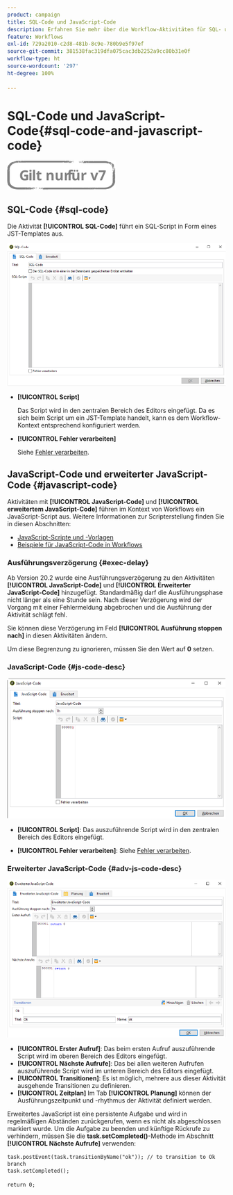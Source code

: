 ```yaml
---
product: campaign
title: SQL-Code und JavaScript-Code
description: Erfahren Sie mehr über die Workflow-Aktivitäten für SQL- und JavaScript-Codes.
feature: Workflows
exl-id: 729a2010-c2d8-481b-8c9e-780b9e5f97ef
source-git-commit: 381538fac319dfa075cac3db2252a9cc80b31e0f
workflow-type: ht
source-wordcount: '297'
ht-degree: 100%

---
```


# SQL-Code und JavaScript-Code{#sql-code-and-javascript-code}

![](../../assets/v7-only.svg)

## SQL-Code {#sql-code}

Die Aktivität **[!UICONTROL SQL-Code]** führt ein SQL-Script in Form eines JST-Templates aus.

![](assets/sql_code.png)

* **[!UICONTROL Script]**

   Das Script wird in den zentralen Bereich des Editors eingefügt. Da es sich beim Script um ein JST-Template handelt, kann es dem Workflow-Kontext entsprechend konfiguriert werden.

* **[!UICONTROL Fehler verarbeiten]**

   Siehe [Fehler verarbeiten](monitoring-workflow-execution.md#processing-errors).

## JavaScript-Code und erweiterter JavaScript-Code {#javascript-code}

Aktivitäten mit **[!UICONTROL JavaScript-Code]** und **[!UICONTROL erweitertem JavaScript-Code]** führen im Kontext von Workflows ein JavaScript-Script aus. Weitere Informationen zur Scripterstellung finden Sie in diesen Abschnitten:

* [JavaScript-Scripte und -Vorlagen](javascript-scripts-and-templates.md)
* [Beispiele für JavaScript-Code in Workflows](javascript-in-workflows.md)

### Ausführungsverzögerung {#exec-delay}

Ab Version 20.2 wurde eine Ausführungsverzögerung zu den Aktivitäten **[!UICONTROL JavaScript-Code]** und **[!UICONTROL Erweiterter JavaScript-Code]** hinzugefügt. Standardmäßig darf die Ausführungsphase nicht länger als eine Stunde sein. Nach dieser Verzögerung wird der Vorgang mit einer Fehlermeldung abgebrochen und die Ausführung der Aktivität schlägt fehl.

Sie können diese Verzögerung im Feld **[!UICONTROL Ausführung stoppen nach]** in diesen Aktivitäten ändern.

Um diese Begrenzung zu ignorieren, müssen Sie den Wert auf **0** setzen.

### JavaScript-Code {#js-code-desc}

![](assets/javascript_code.png)

* **[!UICONTROL Script]**: Das auszuführende Script wird in den zentralen Bereich des Editors eingefügt.

* **[!UICONTROL Fehler verarbeiten]**: Siehe [Fehler verarbeiten](monitoring-workflow-execution.md#processing-errors).

### Erweiterter JavaScript-Code {#adv-js-code-desc}

![](assets/advanced_javascript_code.png)

* **[!UICONTROL Erster Aufruf]**: Das beim ersten Aufruf auszuführende Script wird im oberen Bereich des Editors eingefügt.
* **[!UICONTROL Nächste Aufrufe]**: Das bei allen weiteren Aufrufen auszuführende Script wird im unteren Bereich des Editors eingefügt.
* **[!UICONTROL Transitionen]**: Es ist möglich, mehrere aus dieser Aktivität ausgehende Transitionen zu definieren.
* **[!UICONTROL Zeitplan]** Im Tab **[!UICONTROL Planung]** können der Ausführungszeitpunkt und -rhythmus der Aktivität definiert werden.

Erweitertes JavaScript ist eine persistente Aufgabe und wird in regelmäßigen Abständen zurückgerufen, wenn es nicht als abgeschlossen markiert wurde. Um die Aufgabe zu beenden und künftige Rückrufe zu verhindern, müssen Sie die **task.setCompleted()**-Methode im Abschnitt **[!UICONTROL Nächste Aufrufe]** verwenden:

```
task.postEvent(task.transitionByName("ok")); // to transition to Ok branch
task.setCompleted();

return 0;
```
